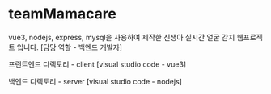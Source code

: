 # teamMamacare

vue3, nodejs, express, mysql을 사용하여 제작한 신생아 실시간 얼굴 감지 웹프로젝트 입니다.
[담당 역할 - 백엔드 개발자]

프런트엔드 디렉토리 - client [visual studio code - vue3]

백엔드 디렉토리 - server [visual studio code - nodejs]

